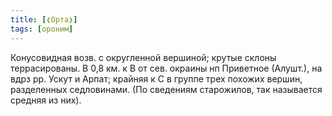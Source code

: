 ```yaml
---
title: [❮Орта❯]
tags: [ороним]
---
```


Конусовидная возв. с округленной вершиной; крутые склоны террасированы. В 0,8
км. к В от сев. окраины нп Приветное (Алушт.), на вдрз рр. Ускут и Арпат;
крайняя к С в группе трех похожих вершин, разделенных седловинами. (По сведениям
старожилов, так называется средняя из них).
